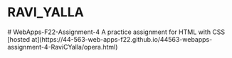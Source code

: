 <h1>RAVI_YALLA</h1>
# WebApps-F22-Assignment-4
A practice assignment for HTML with CSS
[hosted at](https://44-563-web-apps-f22.github.io/44563-webapps-assignment-4-RaviCYalla/opera.html)
